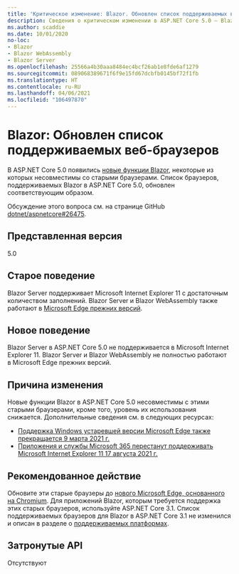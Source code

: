 ```yaml
---
title: 'Критическое изменение: Blazor. Обновлен список поддерживаемых веб-браузеров'
description: Сведения о критическом изменении в ASP.NET Core 5.0 — Blazor. Обновлен список поддерживаемых веб-браузеров
ms.author: scaddie
ms.date: 10/01/2020
no-loc:
- Blazor
- Blazor WebAssembly
- Blazor Server
ms.openlocfilehash: 25566a4b30aaa8484ec4bcf26ab1e8fde6af1279
ms.sourcegitcommit: 089068389671f6f9e15fd67dcbfb0145bf72f1fb
ms.translationtype: HT
ms.contentlocale: ru-RU
ms.lasthandoff: 04/06/2021
ms.locfileid: "106497870"
---
```

# <a name="blazor-updated-browser-support"></a>Blazor: Обновлен список поддерживаемых веб-браузеров

В ASP.NET Core 5.0 появились [новые функции Blazor](https://github.com/dotnet/aspnetcore/issues/21514), некоторые из которых несовместимы со старыми браузерами. Список браузеров, поддерживаемых Blazor в ASP.NET Core 5.0, обновлен соответствующим образом.

Обсуждение этого вопроса см. на странице GitHub [dotnet/aspnetcore#26475](https://github.com/dotnet/aspnetcore/issues/26475).

## <a name="version-introduced"></a>Представленная версия

5.0

## <a name="old-behavior"></a>Старое поведение

Blazor Server поддерживает Microsoft Internet Explorer 11 с достаточным количеством заполнений. Blazor Server и Blazor WebAssembly также работают в [Microsoft Edge прежних версий](https://support.microsoft.com/help/4533505/what-is-microsoft-edge-legacy).

## <a name="new-behavior"></a>Новое поведение

Blazor Server в ASP.NET Core 5.0 не поддерживается в Microsoft Internet Explorer 11. Blazor Server и Blazor WebAssembly не полностью работают в Microsoft Edge прежних версий.

## <a name="reason-for-change"></a>Причина изменения

Новые функции Blazor в ASP.NET Core 5.0 несовместимы с этими старыми браузерами, кроме того, уровень их использования снижается. Дополнительные сведения см. в следующих ресурсах:

* [Поддержка Windows устаревшей версии Microsoft Edge также прекращается 9 марта 2021 г.](https://support.microsoft.com/help/4533505/what-is-microsoft-edge-legacy)
* [Приложения и службы Microsoft 365 перестанут поддерживать Microsoft Internet Explorer 11 17 августа 2021 г.](/lifecycle/announcements/m365-ie11-microsoft-edge-legacy)

## <a name="recommended-action"></a>Рекомендованное действие

Обновите эти старые браузеры до [нового Microsoft Edge, основанного на Chromium](https://www.microsoft.com/edge). Для приложений Blazor, которым требуется поддержка этих старых браузеров, используйте ASP.NET Core 3.1. Список поддерживаемых браузеров для Blazor в ASP.NET Core 3.1 не изменился и описан в разделе о [поддерживаемых платформах](/aspnet/core/blazor/supported-platforms?view=aspnetcore-3.1).

## <a name="affected-apis"></a>Затронутые API

Отсутствуют

<!--

### Category

ASP.NET Core

### Affected APIs

Not detectable via API analysis

-->
